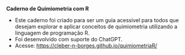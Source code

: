 **Caderno de Quimiometria com R**

- Este caderno foi criado para ser um guia acessível para todos que desejam explorar e aplicar conceitos de quimiometria utilizando a linguagem de programação R.
- Foi desenvolvido com suporte do ChatGPT.
- Acesse: https://cleber-n-borges.github.io/quimiometriaR/

